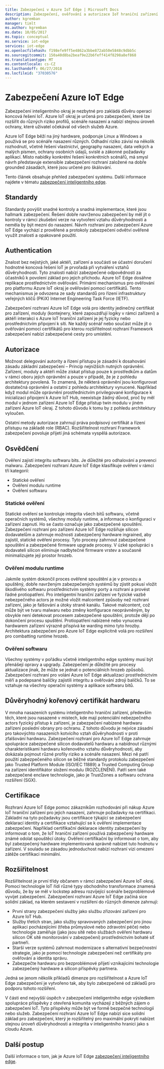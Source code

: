 ```yaml
---
title: Zabezpečení v Azure IoT Edge | Microsoft Docs
description: Zabezpečení, ověřování a autorizace IoT hraniční zařízení
author: kgremban
manager: timlt
ms.author: kgremban
ms.date: 10/05/2017
ms.topic: conceptual
ms.service: iot-edge
services: iot-edge
ms.openlocfilehash: f198efe9ff5e4862a3bbe872ab50e5848c9dbb5c
ms.sourcegitcommit: 150a40d8ba2beaf9e22b6feff414f8298a8ef868
ms.translationtype: MT
ms.contentlocale: cs-CZ
ms.lasthandoff: 06/27/2018
ms.locfileid: "37030576"
---
```

# <a name="securing-azure-iot-edge"></a>Zabezpečení Azure IoT Edge

Zabezpečení inteligentního okraj je nezbytné pro zakládá důvěru operaci koncová řešení IoT. Azure IoT okraj je určená pro zabezpečení, které lze rozšířit do různých riziko profilů, scénáře nasazení a nabízí stejnou úroveň ochrany, které uživatel očekával od všech služeb Azure.

Azure IoT Edge běží na jiný hardware, podporuje Linux a Windows a používá se pro scénáře nasazení různých.  Odhadní riziko závisí na několik rozhodnutí, včetně řešení vlastnictví, geography nasazení, data velkých a malých písmen, ochrany osobních údajů, svislé a zákonné požadavky aplikací.  Místo nabídky konkrétní řešení konkrétních scénářů, má smysl návrh představuje extensible zabezpečení rozhraní založené na dobře grounded zásadách, které jsou určené pro škálování. 
 
Tento článek obsahuje přehled zabezpečení systému. Další informace najdete v tématu [zabezpečení inteligentního edge][lnk-edge-blog].

## <a name="standards"></a>Standardy

Standardy povýšit snadné kontroly a snadná implementace, které jsou hallmark zabezpečení.  Řešení dobře navrženou zabezpečení by měl jít o kontroly v rámci zkušební verze na vytvoření vztahu důvěryhodnosti a neměla by být mezní do nasazení.  Návrh rozhraní pro zabezpečení Azure IoT Edge vychází z prověřené a protokoly zabezpečení odvětví ověřené využít znalosti a opakované použití. 

## <a name="authentication"></a>Authentication

Znalost bez nejistých, jaké aktéři, zařízení a součásti se účastní doručení hodnotné koncová řešení IoT je prvořadá při vytváření vztahů důvěryhodnosti.  Tyto znalosti nabízí zabezpečené odpovědnosti za účastníků k povolení základ pro jejich příchodu.  Azure IoT Edge dosáhne replikace prostřednictvím ověřování.  Primární mechanismus pro ověřování pro platformu Azure IoT okraj je ověřování pomocí certifikátů.  Tento mechanismus je odvozena ze sady standardů pro řízení infrastruktury veřejných klíčů (PKiX) Internet Engineering Task Force (IETF).     

Zabezpečení rozhraní Azure IoT Edge volá pro identity jedinečný certifikát pro zařízení, moduly (kontejnery, které zapouzdřují logiky v rámci zařízení) a aktéři interakci s Azure IoT hraniční zařízení je jej fyzicky nebo prostřednictvím připojení k síti.  Ne každý scénář nebo součást může jít o ověřování pomocí certifikátů pro kterou rozšiřitelnost rozhraní Framework zabezpečení nabízí zabezpečené cesty pro umístění. 

## <a name="authorization"></a>Autorizace

Možnost delegování autority a řízení přístupu je zásadní k dosahování zásadu základní zabezpečení – Princip nejnižších nutných oprávnění.  Zařízení, moduly a aktéři může získat přístup pouze k prostředkům a datům v rámci oboru jejich oprávnění a pouze v případě, že je z pohledu architektury povolená.  To znamená, že některá oprávnění jsou konfigurovat dostatečná oprávnění a ostatní z pohledu architektury vynucené.  Například když modul může oprávnění prostřednictvím privilegované konfigurace k inicializaci připojení k Azure IoT Hub, neexistuje žádný důvod, proč by měl modul v jednom zařízení Azure IoT Edge přístup twin modulu v jiném zařízení Azure IoT okraj.  Z tohoto důvodu k tomu by z pohledu architektury vyloučen. 

Ostatní metody autorizace zahrnují práva podpisový certifikát a řízení přístupu na základě role (RBAC).  Rozšiřitelnost rozhraní Framework zabezpečení povoluje přijetí jiná schémata vyspělá autorizace. 

## <a name="attestation"></a>Osvědčení

Ověření zajistí integritu softwaru bits.  Je důležité pro odhalování a prevenci malwaru.  Zabezpečení rozhraní Azure IoT Edge klasifikuje ověření v rámci tří kategorií:

* Statické ověření
* Ověření modulu runtime
* Ověření softwaru

### <a name="static-attestation"></a>Statické ověření

Statické ověření se kontroluje integrita všech bitů softwaru, včetně operačních systémů, všechny moduly runtime, a informace o konfiguraci v zařízení zapnutí.  Ho se často označuje jako zabezpečené spouštění.  Zabezpečení rozhraní pro zařízení Azure IoT Edge rozšiřuje silicon dodavatelům a zahrnuje možnosti zabezpečený hardware ingrained, aby zajistil, statické ověření procesy. Tyto procesy zahrnout zabezpečené spouštění a zabezpečené firmware upgrade procesy.  V úzké spolupráci s dodavateli silicon eliminuje nadbytečné firmware vrstev a současně minimalizujete její prostor hrozeb. 

### <a name="runtime-attestation"></a>Ověření modulu runtime

Jakmile systém dokončil proces ověřené spouštění a je v provozu a spuštěný, dobře navrženým zabezpečených systémů by zjistit pokusí vložit škodlivého softwaru prostřednictvím systémy porty a rozhraní a provést řádné protiopatření.  Pro inteligentní hraniční zařízení ve fyzické vazbě nebezpečného actors je možné vložit malcontent způsoby než rozhraní zařízení, jako je falšování a útoky straně kanálu.   Takové malcontent, což může být ve tvaru malwaru nebo změny konfigurace neoprávněným, by obvykle není detekovat procesem zabezpečené spouštění, protože dějí po dokončení procesu spuštění.  Protiopatření nabízené nebo vynucená hardwarem zařízení výrazně přispívá ke warding mimo tyto hrozby.  Architektura zabezpečení pro Azure IoT Edge explicitně volá pro rozšíření pro combatting runtime hrozeb.     

### <a name="software-attestation"></a>Ověření softwaru

Všechny systémy v pořádku včetně inteligentního edge systémy musí být přenášejí opravy a upgrady.  Zabezpečení je důležité pro procesy aktualizace jinak, že může se jednat o potenciálních hrozeb způsobů.  Zabezpečení rozhraní pro volání Azure IoT Edge aktualizací prostřednictvím měří a podepsané balíčky zajistili integritu a ověřování zdroji balíčků.  To se vztahuje na všechny operační systémy a aplikace softwaru bitů. 

## <a name="hardware-root-of-trust"></a>Důvěryhodný kořenový certifikát hardwaru

V mnoha nasazeních systému inteligentního hraniční zařízení, především těch, které jsou nasazené v místech, kde mají potenciální nebezpečného actors fyzický přístup k zařízení, je zabezpečení nabízené hardwaru zařízení poslední obrany pro ochranu.  Z tohoto důvodu je nejvíce zásadní pro takovýchto nasazeních kotvícího vztah důvěryhodnosti v proti zfalšování hardwaru.  Zabezpečení rozhraní pro Azure IoT Edge zahrnuje spolupráce zabezpečené silicon dodavatelů hardwaru a nabídnout různými charakteristikami hardwaru kořenového vztahu důvěryhodnosti, aby dokázala pojmout různé profily riziko a scénáře nasazení. Mezi ně patří použití zabezpečeného silicon se běžné standardy protokolu zabezpečení jako Trusted Platform Module (ISO/IEC 11889) a Trusted Computing Group na zařízení identifikátor složení modulu (ROZČLENĚNÍ).  Patří sem také zabezpečené enclave technologie, jako je TrustZones a softwaru ochrana rozšíření (SGX). 

## <a name="certification"></a>Certifikace

Rozhraní Azure IoT Edge pomoc zákazníkům rozhodování při nákup Azure IoT hraniční zařízení pro jejich nasazení, zahrnuje požadavky na certifikaci.  Základní na tyto požadavky jsou certifikace týkající se zabezpečení deklarací identity a certifikace vztahující se k ověření implementace zabezpečení.  Například certifikační deklarace identity zabezpečení by informovat o tom, že IoT hraniční zařízení používá zabezpečený hardware známé odolat spouštěcí útoky. Ověření certifikační by informovat o tom, aby byl zabezpečený hardware implementovaná správně nabízet tuto hodnotu v zařízení.  V souladu se zásadou jednoduchost nabízí rozhraní vizi omezení zátěže certifikaci minimální.   

## <a name="extensibility"></a>Rozšiřitelnost

Rozšiřitelnost je první třídy občanem v rámci zabezpečení Azure IoT okraj.  Pomocí technologie IoT řídí různé typy obchodního transformace znamená důvodu, že by se měl v lockstep adresu rozvíjející scénáře bezproblémově vyvíjet zabezpečení.  Zabezpečení rozhraní Azure IoT Edge začíná sice solidní základ, na kterém sestavení v rozšíření do různých dimenze zahrnují: 

* První strany zabezpečení služby jako službu zřizování zařízení pro Azure IoT Hub.
* Služby třetích stran, jako služby spravovaných zabezpečení pro jinou aplikaci pocházejícími (třeba průmyslové nebo zdravotní péče) nebo technologie zaměřuje (jako jsou sítě nebo službách ověření hardwaru silicon OK sítě monitorování v zabezpečení) prostřednictvím bohaté síť partneři.
* Starší verze systémů zahrnout modernizace s alternativní bezpečnostní strategie, jako je pomocí technologie zabezpečení než certifikáty pro ověřování a identita správu.
* Zabezpečte hardwaru pro bezproblémové přijetí vznikajícími technologie zabezpečený hardware a silicon příspěvky partnera.

Jedná se jenom několik příkladů dimenze pro rozšiřitelnost a Azure IoT Edge zabezpečení je vytvořeno tak, aby bylo zabezpečené od základů pro podporu tohoto rozšíření. 

V části end nejvyšší úspěch v zabezpečení inteligentního edge výsledkem spolupráce příspěvky z otevřená komunita vycházejí z běžných zájem o zabezpečení IoT.  Tyto příspěvky může být ve formě bezpečné technologií nebo služeb.  Zabezpečení rozhraní Azure IoT Edge nabízí sice solidní základ pro zabezpečení, který je rozšiřitelný pro maximální pokrytí nabízet stejnou úroveň důvěryhodnosti a integrita v inteligentního hranici jako s cloudu Azure.  

## <a name="next-steps"></a>Další postup

Další informace o tom, jak je Azure IoT Edge [zabezpečení inteligentního edge][lnk-edge-blog].

<!-- Links -->
[lnk-edge-blog]: https://azure.microsoft.com/blog/securing-the-intelligent-edge/ 